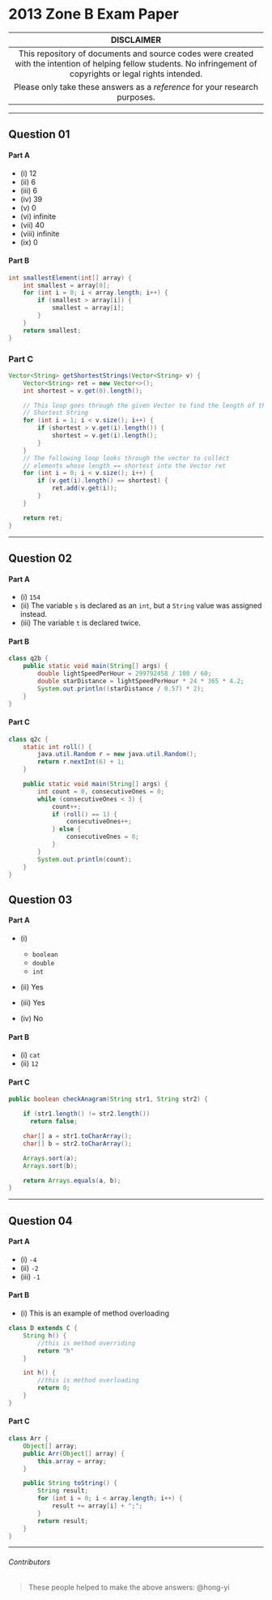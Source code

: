 # 2013 Zone B Exam Paper

| **DISCLAIMER**  |
| :---: |
| This repository of documents and source codes were created with the intention of helping fellow students. No infringement of copyrights or legal rights intended. |
| Please only take these answers as a *reference* for your research purposes. |

---

## Question 01

#### Part A
* (i) 12
* (ii) 6
* (iii) 6
* (iv) 39
* (v) 0
* (vi) infinite
* (vii) 40
* (viii) infinite
* (ix) 0

#### Part B

```java
int smallestElement(int[] array) {
    int smallest = array[0];
    for (int i = 0; i < array.length; i++) {
        if (smallest > array[i]) {
            smallest = array[i];
        }
    }
    return smallest;
}
```

### Part C

```java
Vector<String> getShortestStrings(Vector<String> v) {
    Vector<String> ret = new Vector<>();
    int shortest = v.get(0).length();

    // This loop goes through the given Vector to find the length of the
    // Shortest String
    for (int i = 1; i < v.size(); i++) {
        if (shortest > v.get(i).length()) {
            shortest = v.get(i).length();
        }
    }
    // The following loop looks through the vector to collect
    // elements whose length == shortest into the Vector ret
    for (int i = 0; i < v.size(); i++) {
        if (v.get(i).length() == shortest) {
            ret.add(v.get(i));
        }
    }

    return ret;
}
```

---

## Question 02

#### Part A
* (i) `154`
* (ii) The variable `s` is declared as an `int`, but a `String` value was assigned instead.
* (iii) The variable `t` is declared twice.

#### Part B

```java
class q2b {
    public static void main(String[] args) {
        double lightSpeedPerHour = 299792458 / 100 / 60;
        double starDistance = lightSpeedPerHour * 24 * 365 * 4.2;
        System.out.println((starDistance / 0.57) * 2);
    }
}
```

#### Part C

```java
class q2c {
    static int roll() {
        java.util.Random r = new java.util.Random();
        return r.nextInt(6) + 1;
    }

    public static void main(String[] args) {
        int count = 0, consecutiveOnes = 0;
        while (consecutiveOnes < 3) {
            count++;
            if (roll() == 1) {
                consecutiveOnes++;
            } else {
                consecutiveOnes = 0;
            }
        }
        System.out.println(count);
    }
}
```

## Question 03

#### Part A
* (i)
  * `boolean`
  * `double`
  * `int`

* (ii) Yes
* (iii) Yes
* (iv) No

#### Part B
* (i) `cat`
* (ii) `12`

#### Part C

```java
public boolean checkAnagram(String str1, String str2) {

    if (str1.length() != str2.length())
      return false;

    char[] a = str1.toCharArray();
    char[] b = str2.toCharArray();

    Arrays.sort(a);
    Arrays.sort(b);

    return Arrays.equals(a, b);
}
```

---

## Question 04

#### Part A

* (i) `-4`
* (ii) `-2`
* (iii) `-1`

#### Part B

* (i) This is an example of method overloading

```java
class D extends C {
    String h() {
        //this is method overriding
        return "h"
    }

    int h() {
        //this is method overloading
        return 0;
    }
}
```

#### Part C

```java
class Arr {
    Object[] array;
    public Arr(Object[] array) {
        this.array = array;
    }

    public String toString() {
        String result;
        for (int i = 0; i < array.length; i++) {
            result += array[i] + ";";
        }
        return result;
    }
}
```

---

###### Contributors
> These people helped to make the above answers: @hong-yi
